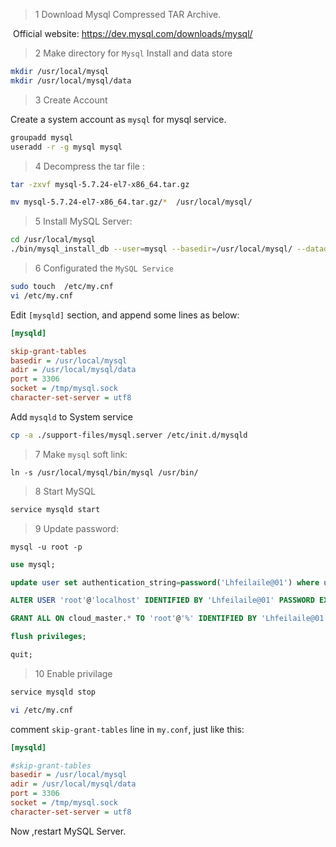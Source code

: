 > 1 Download Mysql Compressed TAR Archive.

​	Official website: https://dev.mysql.com/downloads/mysql/

> 2 Make directory for `Mysql` Install and data store

```sh
mkdir /usr/local/mysql
mkdir /usr/local/mysql/data
```



> 3 Create Account 

Create a system account as `mysql`  for mysql service.

```sh
groupadd mysql
useradd -r -g mysql mysql
```



> 4 Decompress the tar file : 

```sh
tar -zxvf mysql-5.7.24-el7-x86_64.tar.gz

mv mysql-5.7.24-el7-x86_64.tar.gz/*  /usr/local/mysql/
```



> 5 Install MySQL Server:

```sh
cd /usr/local/mysql
./bin/mysql_install_db --user=mysql --basedir=/usr/local/mysql/ --datadir=/usr/local/mysql/data/
```



> 6 Configurated the `MySQL Service`  

```sh
sudo touch  /etc/my.cnf 
vi /etc/my.cnf
```



 Edit `[mysqld]` section, and append some lines as below:

```ini
[mysqld]

skip-grant-tables
basedir = /usr/local/mysql
adir = /usr/local/mysql/data
port = 3306
socket = /tmp/mysql.sock
character-set-server = utf8

```



Add `mysqld` to System service

```sh
cp -a ./support-files/mysql.server /etc/init.d/mysqld
```



> 7 Make `mysql` soft link:

```
ln -s /usr/local/mysql/bin/mysql /usr/bin/
```



> 8 Start MySQL

```sh
service mysqld start
```



> 9 Update password:



```
mysql -u root -p
```



```sql
use mysql;

update user set authentication_string=password('Lhfeilaile@01') where user='root';

ALTER USER 'root'@'localhost' IDENTIFIED BY 'Lhfeilaile@01' PASSWORD EXPIRE NEVER;

GRANT ALL ON cloud_master.* TO 'root'@'%' IDENTIFIED BY 'Lhfeilaile@01';

flush privileges;

quit;
```



> 10 Enable privilage

```sh
service mysqld stop

vi /etc/my.cnf
```



comment `skip-grant-tables` line in `my.conf`, just like this:



```ini
[mysqld]

#skip-grant-tables
basedir = /usr/local/mysql
adir = /usr/local/mysql/data
port = 3306
socket = /tmp/mysql.sock
character-set-server = utf8
```

Now ,restart MySQL Server.